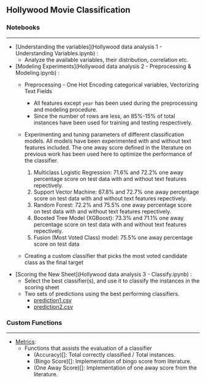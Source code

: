 
## Hollywood Movie Classification

### Notebooks
---
- [Understanding the variables](Hollywood data analysis 1 - Understanding Variables.ipynb) :
  + Analyze the available variables, their distribution, correlation etc.
- [Modeling Experiments](Hollywood data analysis 2 - Preprocessing & Modeling.ipynb) :
  + Preprocessing - One Hot Encoding categorical variables, Vectorizing Text Fields
	- All features except `year` has been used during the preprocessing and modeling procedure. 
	- Since the number of rows are less, an 85%-15% of total instances have been used for training and testing respectively.
  + Experimenting and tuning parameters of different classification models. All models have been experimented with and without text features included. The one away score defined in the literature on previous work has been used here to optimize the performance of the classifier.
	1. Multiclass Logistic Regression: 71.6% and 72.2% one away percentage score on test data with and without text features repectively.
	2. Support Vector Machine: 67.8% and 72.7% one away percentage score on test data with and without text features repectively.
	3. Random Forest: 72.2% and 75.5% one away percentage score on test data with and without text features repectively.
	4. Boosted Tree Model (XGBoost): 73.3% and 71.1% one away percentage score on test data with and without text features repectively.
	5. Fusion (Most Voted Class) model: 75.5% one away percentage score on test data
	
  + Creating a custom classifier that picks the most voted candidate class as the final target
- [Scoring the New Sheet](Hollywood data analysis 3 - Classify.ipynb) :
  + Select the best classifier(s), and use it to classify the instances in the scoring sheet
  + Two sets of predictions using the best performing classifiers. 
	- [prediction1.csv]()
	- [prediction2.csv]()

### Custom Functions
---
- [Metrics](metrics.py):
  + Functions that assists the evaluation of a classifier
	- (Accuracy)[]: Total correctly classified / Total instances.
	- (Bingo Score)[]: Implementation of bingo score from literature.
	- (One Away Score)[]: Implementation of one away score from the literature.

